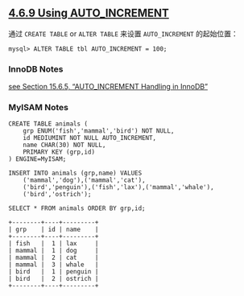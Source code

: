 ## [4.6.9 Using AUTO_INCREMENT](http://dev.mysql.com/doc/refman/5.7/en/example-auto-increment.html)


通过 `CREATE TABLE` or `ALTER TABLE` 来设置 `AUTO_INCREMENT` 的起始位置：
~~~mysql
mysql> ALTER TABLE tbl AUTO_INCREMENT = 100;
~~~

### InnoDB Notes

[see Section 15.6.5, “AUTO_INCREMENT Handling in InnoDB”](http://dev.mysql.com/doc/refman/5.7/en/innodb-auto-increment-handling.html)

### MyISAM Notes

~~~mysql
CREATE TABLE animals (
    grp ENUM('fish','mammal','bird') NOT NULL,
    id MEDIUMINT NOT NULL AUTO_INCREMENT,
    name CHAR(30) NOT NULL,
    PRIMARY KEY (grp,id)
) ENGINE=MyISAM;

INSERT INTO animals (grp,name) VALUES
    ('mammal','dog'),('mammal','cat'),
    ('bird','penguin'),('fish','lax'),('mammal','whale'),
    ('bird','ostrich');

SELECT * FROM animals ORDER BY grp,id;

+--------+----+---------+
| grp    | id | name    |
+--------+----+---------+
| fish   |  1 | lax     |
| mammal |  1 | dog     |
| mammal |  2 | cat     |
| mammal |  3 | whale   |
| bird   |  1 | penguin |
| bird   |  2 | ostrich |
+--------+----+---------+
~~~